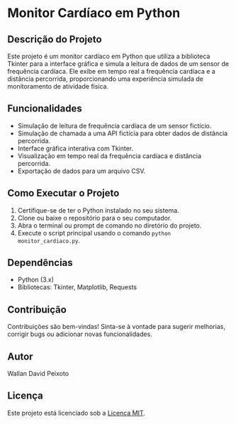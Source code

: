 # Monitor Cardíaco em Python

## Descrição do Projeto
Este projeto é um monitor cardíaco em Python que utiliza a biblioteca Tkinter para a interface gráfica e simula a leitura de dados de um sensor de frequência cardíaca. Ele exibe em tempo real a frequência cardíaca e a distância percorrida, proporcionando uma experiência simulada de monitoramento de atividade física.

## Funcionalidades
- Simulação de leitura de frequência cardíaca de um sensor fictício.
- Simulação de chamada a uma API fictícia para obter dados de distância percorrida.
- Interface gráfica interativa com Tkinter.
- Visualização em tempo real da frequência cardíaca e distância percorrida.
- Exportação de dados para um arquivo CSV.

## Como Executar o Projeto
1. Certifique-se de ter o Python instalado no seu sistema.
2. Clone ou baixe o repositório para o seu computador.
3. Abra o terminal ou prompt de comando no diretório do projeto.
4. Execute o script principal usando o comando `python monitor_cardiaco.py`.

## Dependências
- Python (3.x)
- Bibliotecas: Tkinter, Matplotlib, Requests

## Contribuição
Contribuições são bem-vindas! Sinta-se à vontade para sugerir melhorias, corrigir bugs ou adicionar novas funcionalidades.

## Autor
Wallan David Peixoto

## Licença
Este projeto está licenciado sob a [Licença MIT](LICENSE).
